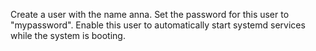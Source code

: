 Create a user with the name anna. Set the password for this user to "mypassword". Enable this user to automatically start systemd services while the system is booting. 
